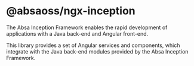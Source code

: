# @absaoss/ngx-inception

The Absa Inception Framework enables the rapid development of applications with a Java back-end and Angular front-end.

This library provides a set of Angular services and components, which integrate with the Java back-end modules provided by the Absa Inception Framework.
